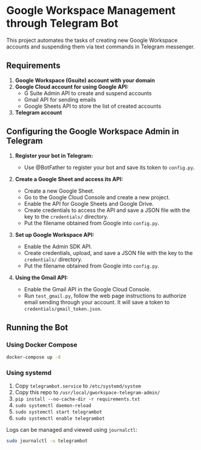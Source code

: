 # Google Workspace Management through Telegram Bot

This project automates the tasks of creating new Google Workspace accounts and suspending them via text commands in Telegram messenger.

## Requirements

1. **Google Workspace (Gsuite) account with your domain**
2. **Google Cloud account for using Google API:**
   - G Suite Admin API to create and suspend accounts
   - Gmail API for sending emails
   - Google Sheets API to store the list of created accounts
3. **Telegram account**

## Configuring the Google Workspace Admin in Telegram

1. **Register your bot in Telegram:**
   - Use @BotFather to register your bot and save its token to `config.py`.

2. **Create a Google Sheet and access its API:**
   - Create a new Google Sheet.
   - Go to the Google Cloud Console and create a new project.
   - Enable the API for Google Sheets and Google Drive.
   - Create credentials to access the API and save a JSON file with the key to the `credentials/` directory.
   - Put the filename obtained from Google into `config.py`.

3. **Set up Google Workspace API:**
   - Enable the Admin SDK API.
   - Create credentials, upload, and save a JSON file with the key to the `credentials/` directory.
   - Put the filename obtained from Google into `config.py`.

4. **Using the Gmail API:**
   - Enable the Gmail API in the Google Cloud Console.
   - Run `test_gmail.py`, follow the web page instructions to authorize email sending through your account. It will save a token to `credentials/gmail_token.json`.

## Running the Bot

### Using Docker Compose

```sh
docker-compose up -d
```

### Using systemd

1. Copy `telegrambot.service` to `/etc/systemd/system`
2. Copy this repo to `/usr/local/gworkspace-telegram-admin/`
3. `pip install --no-cache-dir -r requirements.txt`
4. `sudo systemctl daemon-reload`
5. `sudo systemctl start telegrambot`
6. `sudo systemctl enable telegrambot`

Logs can be managed and viewed using `journalctl`:

```sh
sudo journalctl -u telegrambot